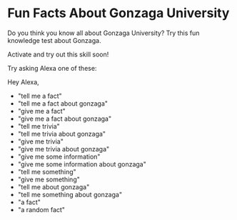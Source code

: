 # Fun Facts About Gonzaga University

Do you think you know all about Gonzaga University? Try this fun knowledge test about Gonzaga.

Activate and try out this skill soon!

Try asking Alexa one of these:

Hey Alexa,

* "tell me a fact"
* "tell me a fact about gonzaga"
* "give me a fact"
* "give me a fact about gonzaga"
* "tell me trivia"
* "tell me trivia about gonzaga"
* "give me trivia"
* "give me trivia about gonzaga"
* "give me some information"
* "give me some information about gonzaga"
* "tell me something"
* "give me something"
* "tell me about gonzaga"
* "tell me something about gonzaga"
* "a fact"
* "a random fact"
